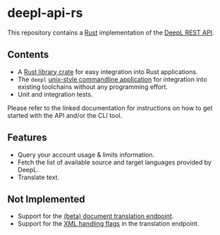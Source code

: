# deepl-api-rs

This repository contains a [Rust](https://www.rust-lang.org/) implementation of the [DeepL REST API](https://www.deepl.com/docs-api/).

## Contents

- A [Rust library crate](https://mgruner.github.io/deepl-api-rs/target/doc/deepl_api/index.html) for easy integration into Rust applications.
- The `deepl` [unix-style commandline application](https://mgruner.github.io/deepl-api-rs/target/doc/deepl/index.html) for integration into existing toolchains without any programming effort.
- Unit and integration tests.

Please refer to the linked documentation for instructions on how to get started with the API and/or the CLI tool.

## Features

- Query your account usage & limits information.
- Fetch the list of available source and target languages provided by DeepL.
- Translate text.

## Not Implemented

- Support for the [(beta) document translation endpoint](https://www.deepl.com/docs-api/translating-documents/).
- Support for the [XML handling flags](https://www.deepl.com/docs-api/translating-text/) in the translation endpoint.